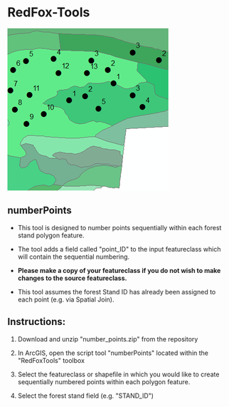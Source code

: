 # RedFox-Tools

![alt text](https://github.com/redfoxgis/RedFox-Tools/blob/master/points.png)

## numberPoints

* This tool is designed to number points sequentially within each forest stand polygon feature. 

* The tool adds a field called "point_ID" to the input featureclass which will contain the sequential numbering. 

* **Please make a copy of your featureclass if you do not wish to make changes to the source featureclass.**

* This tool assumes the forest Stand ID has already been assigned to each point (e.g. via Spatial Join). 

## Instructions: 
1. Download and unzip "number_points.zip" from the repository

2. In ArcGIS, open the script tool "numberPoints" located within the "RedFoxTools" toolbox

3. Select the featureclass or shapefile in which you would like to create sequentially numbered points within each polygon feature. 

4. Select the forest stand field (e.g. "STAND_ID") 

